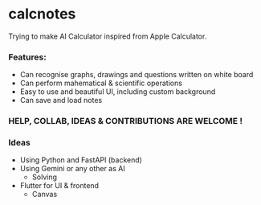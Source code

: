 # calcnotes

Trying to make AI Calculator inspired from Apple Calculator.

### Features:
- Can recognise graphs, drawings and questions written on white board
- Can perform mahematical & scientific operations
- Easy to use and beautiful UI, including custom background
- Can save and load notes

### HELP, COLLAB, IDEAS & CONTRIBUTIONS ARE WELCOME !

### Ideas
- Using Python and FastAPI (backend)
- Using Gemini or any other as AI
  - Solving
- Flutter for UI & frontend 
  - Canvas
